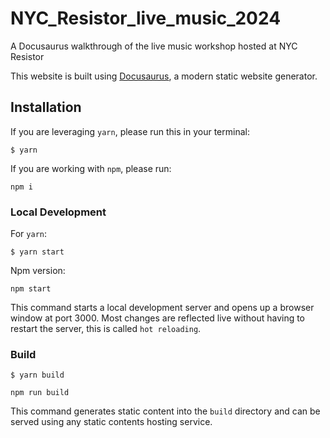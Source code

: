 # NYC_Resistor_live_music_2024
A Docusaurus walkthrough of the live music workshop hosted at NYC Resistor

This website is built using [Docusaurus](https://docusaurus.io/), a modern static website generator.

## Installation

If you are leveraging `yarn`, please run this in your terminal:
```
$ yarn
```

If you are working with `npm`, please run:
```
npm i
```

### Local Development

For `yarn`:
```
$ yarn start
```

Npm version:
```
npm start
```

This command starts a local development server and opens up a browser window at port 3000. Most changes are reflected live without having to restart the server, this is called `hot reloading`.

### Build

```
$ yarn build
```

```
npm run build
```

This command generates static content into the `build` directory and can be served using any static contents hosting service.

